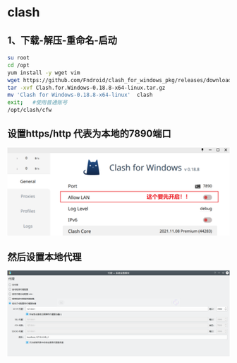 # clash
## 1、下载-解压-重命名-启动

```sh
su root
cd /opt
yum install -y wget vim
wget https://github.com/Fndroid/clash_for_windows_pkg/releases/download/0.18.8/Clash.for.Windows-0.18.8-x64-linux.tar.gz
tar -xvf Clash.for.Windows-0.18.8-x64-linux.tar.gz
mv 'Clash for Windows-0.18.8-x64-linux'  clash 
exit;   #使用普通账号
/opt/clash/cfw   
```
## 设置https/http 代表为本地的7890端口
![Alt text](img/clash_allow%20lan.png)
## 然后设置本地代理
![Alt text](img/clash_%E8%AE%BE%E7%BD%AE%E4%BB%A3%E7%90%86.png)
